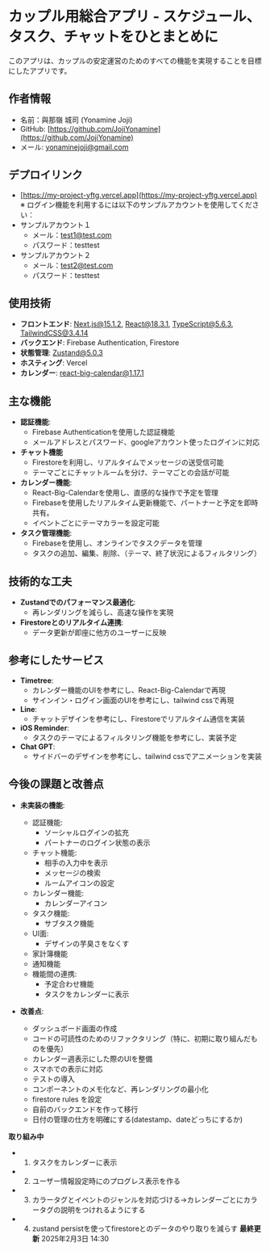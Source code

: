 # カップル用総合アプリ - スケジュール、タスク、チャットをひとまとめに 
このアプリは、カップルの安定運営のためのすべての機能を実現することを目標にしたアプリです。

## 作者情報
- 名前：與那嶺 城司 (Yonamine Joji)
- GitHub: [https://github.com/JojiYonamine](https://github.com/JojiYonamine)
- メール: yonaminejoji@gmail.com


## デプロイリンク
-  [https://my-project-yftg.vercel.app](https://my-project-yftg.vercel.app)  
※ ログイン機能を利用するには以下のサンプルアカウントを使用してください：
- サンプルアカウント１
  - メール：test1@test.com
  - パスワード：testtest
- サンプルアカウント２
  - メール：test2@test.com
  - パスワード：testtest

## 使用技術
- **フロントエンド**: Next.js@15.1.2, React@18.3.1, TypeScript@5.6.3, TailwindCSS@3.4.14
- **バックエンド**: Firebase Authentication, Firestore
- **状態管理**: Zustand@5.0.3
- **ホスティング**: Vercel
- **カレンダー**: react-big-calendar@1.17.1

## 主な機能
- **認証機能**:
  - Firebase Authenticationを使用した認証機能
  - メールアドレスとパスワード、googleアカウント使ったログインに対応
- **チャット機能**
  - Firestoreを利用し、リアルタイムでメッセージの送受信可能
  - テーマごとにチャットルームを分け、テーマごとの会話が可能
- **カレンダー機能**:
  - React-Big-Calendarを使用し、直感的な操作で予定を管理
  - Firebaseを使用したリアルタイム更新機能で、パートナーと予定を即時共有。
  - イベントごとにテーマカラーを設定可能
- **タスク管理機能**:
  - Firebaseを使用し、オンラインでタスクデータを管理
  - タスクの追加、編集、削除、（テーマ、終了状況によるフィルタリング）

## 技術的な工夫
- **Zustandでのパフォーマンス最適化**:
  - 再レンダリングを減らし、高速な操作を実現
- **Firestoreとのリアルタイム連携**:
  - データ更新が即座に他方のユーザーに反映
  
## 参考にしたサービス
- **Timetree**:
  - カレンダー機能のUIを参考にし、React-Big-Calendarで再現
  - サインイン・ログイン画面のUIを参考にし、tailwind cssで再現 
- **Line**:
  - チャットデザインを参考にし、Firestoreでリアルタイム通信を実装
- **iOS Reminder**:
  - タスクのテーマによるフィルタリング機能を参考にし、実装予定
- **Chat GPT**:
  - サイドバーのデザインを参考にし、tailwind cssでアニメーションを実装


## 今後の課題と改善点
- **未実装の機能**:
  - 認証機能:
    - ソーシャルログインの拡充
    - パートナーのログイン状態の表示
  - チャット機能:
    - 相手の入力中を表示
    - メッセージの検索
    - ルームアイコンの設定
  - カレンダー機能:
    - カレンダーアイコン
  - タスク機能:
    - サブタスク機能
  - UI面:
    - デザインの芋臭さをなくす
  - 家計簿機能 
  - 通知機能
  - 機能間の連携:
    - 予定合わせ機能
    - タスクをカレンダーに表示
  
- **改善点**:
  - ダッシュボード画面の作成
  - コードの可読性のためのリファクタリング（特に、初期に取り組んだものを優先）
  - カレンダー週表示にした際のUIを整備
  - スマホでの表示に対応
  - テストの導入
  - コンポーネントのメモ化など、再レンダリングの最小化
  - firestore rules を設定
  - 自前のバックエンドを作って移行
  - 日付の管理の仕方を明確にする(datestamp、dateどっちにするか)

**取り組み中**
 - 1. タスクをカレンダーに表示
 - 2. ユーザー情報設定時にのプログレス表示を作る
 - 3. カラータグとイベントのジャンルを対応づける→カレンダーごとにカラータグの説明をつけれるようにする
 - 4. zustand persistを使ってfirestoreとのデータのやり取りを減らす
**最終更新**
2025年2月3日 14:30



